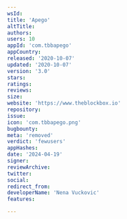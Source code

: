 ```yaml
---
wsId: 
title: 'Apego'
altTitle: 
authors: 
users: 10
appId: 'com.tbbapego'
appCountry: 
released: '2020-10-07'
updated: '2020-10-07'
version: '3.0'
stars: 
ratings: 
reviews: 
size: 
website: 'https://www.theblockbox.io'
repository: 
issue: 
icon: 'com.tbbapego.png'
bugbounty: 
meta: 'removed'
verdict: 'fewusers'
appHashes: 
date: '2024-04-19'
signer: 
reviewArchive: 
twitter: 
social: 
redirect_from: 
developerName: 'Nena Vuckovic'
features: 

---
```



